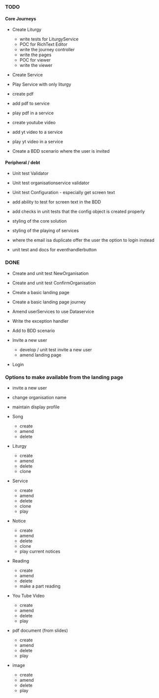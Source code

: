 
### TODO

#### Core Journeys


    




- Create Liturgy
  - write tests for LiturgyService
  - POC for RichText Editor
  - write the journey controller
  - write the pages
  - POC for viewer
  - write the viewer


- Create Service
- Play Service with only liturgy

- create pdf
- add pdf to service
- play pdf in a service

- create youtube video
- add yt video to a service
- play yt video in a service

- Create a BDD scenario where the user is invited

#### Peripheral / debt


- Unit test Validator
- Unit test organisationservice validator
- Unit test Configuration - especially get screen text
- add ability to test for screen text in the BDD
- add checks in unit tests that the config object is created properly
- styling of the core solution
- styling of the playing of services 
- where the email isa duplicate offer the user the option to login instead

- unit test and docs for eventhandlerbutton


 ### DONE


- Create and unit test NewOrganisation
- Create and unit test ConfirmOrganisation
- Create a basic landing page
- Create a basic landing page journey

- Amend userServices to use Dataservice

- Write the exception handler
- Add to BDD scenario

- Invite a new user
  - develop / unit test invite a new user
  - amend landing page

- Login

### Options to make available from the landing page

- invite a new user
- change organisation name
- maintain display profile

- Song
    - create 
    - amend 
    - delete

- Liturgy
    - create
    - amend
    - delete
    - clone
    
- Service
    - create
    - amend
    - delete
    - clone
    - play
    
- Notice
    - create
    - amend
    - delete
    - clone
    - play current notices
   
- Reading
    - create
    - amend
    - delete
    - make a part reading
    
- You Tube Video
    - create
    - amend
    - delete
    - play
    
- pdf document (from slides)
    - create
    - amend 
    - delete
    - play
    
- image
    - create
    - amend
    - delete
    - play